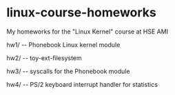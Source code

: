 # linux-course-homeworks
My homeworks for the "Linux Kernel" course at HSE AMI

hw1/ -- Phonebook Linux kernel module

hw2/ -- toy-ext-filesystem

hw3/ -- syscalls for the Phonebook module

hw4/ -- PS/2 keyboard interrupt handler for statistics
